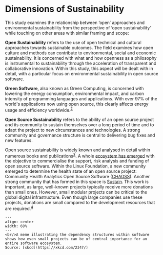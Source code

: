 # Dimensions of Sustainability

This study examines the relationship between ‘open’ approaches and environmental sustainability from the perspective of ‘open sustainability’ while touching on other areas with similar framing and scope:

**Open Sustainability** refers to the use of open technical and cultural approaches towards sustainable outcomes. The field examines how open culture and methods can contribute to environmental, social and economic sustainability. It is concerned with what and how openness as a philosophy is instrumental to sustainability through the acceleration of transparent and collaborative innovation. Within this study, this aspect will be dealt with in detail, with a particular focus on environmental sustainability in open source software.

**Green Software**, also known as Green Computing, is concerned with lowering the energy consumption, environmental impact, and carbon intensity of programming languages and applications. With over 97% of the world's applications now using open source, this clearly affects energy usage and efficiency worldwide.<sup><a href="https://www.synopsys.com/blogs/software-security/open-source-trends-ossra-report/">2</a></sup>

**Open Source Sustainability** refers to the ability of an open source project and its community to sustain themselves over a long period of time and to adapt the project to new circumstances and technologies. A strong community and governance structure is central to delivering bug fixes and new features.

 <!-- TODO consider moving to the funding chapter -->
Open source sustainability is widely known and analysed in detail within numerous books and publications<sup><a href="https://press.stripe.com/working-in-public">3</a></sup>. A whole [ecosystem has emerged](https://github.com/nayafia/lemonade-stand#a-handy-guide-to-financial-support-for-open-source) with the objective to commercialise the support, risk analysis and funding of open source software. Within the Linux Foundation, a new community emerged to determine the health state of an open source project: Community Health Analytics Open Source Software ([CHAOSS](https://chaoss.community/)). Another strong community that has formed in this space is [Sustain](https://sustainoss.org/). This work is important, as large, well-known projects typically receive more donations than small ones. However, small modular projects can be critical to the global digital infrastructure. Even though large companies use these projects, donations are small compared to the development resources that are required.<sup><a href="https://staltz.com/software-below-the-poverty-line.html">4</a></sup>

```{figure} ../images/dependency.png
---
align: center
width: 60%
---
<br/>A meme illustrating the dependency structures within software shows how even small projects can be of central importance for an entire software ecosystem. 
Source: [xkcd](https://xkcd.com/2347/)
```
